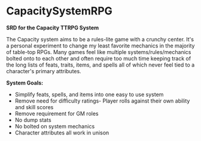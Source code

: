 # CapacitySystemRPG
**SRD for the Capacity TTRPG System**

The Capacity system aims to be a rules-lite game with a crunchy center. It's a personal experiment to change my least favorite mechanics in the majority of table-top RPGs. Many games feel like multiple systems/rules/mechanics bolted onto to each other and often require too much time keeping track of the long lists of feats, traits, items, and spells all of which never feel tied to a character's primary attributes.


**System Goals:**

- Simplify feats, spells, and items into one easy to use system
- Remove need for difficulty ratings- Player rolls against their own ability and skill scores
- Remove requirement for GM roles
- No dump stats
- No bolted on system mechanics
- Character attributes all work in unison
